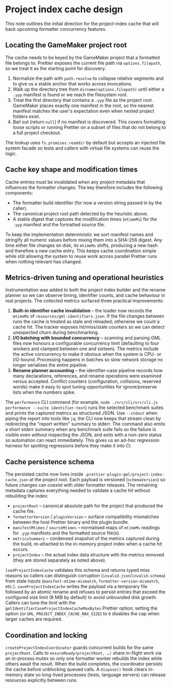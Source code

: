 # Project index cache design

This note outlines the initial direction for the project-index cache that will
back upcoming formatter concurrency features.

## Locating the GameMaker project root

The cache needs to be keyed by the GameMaker project that a formatted file
belongs to. Prettier exposes the current file path via `options.filepath`, so
we treat it as the starting point for discovery.

1. Normalize the path with `path.resolve` to collapse relative segments and to
   give us a stable anchor that works across invocations.
2. Walk up the directory tree from `dirname(options.filepath)` until either a
   `.yyp` manifest is found or we reach the filesystem root.
3. Treat the first directory that contains a `.yyp` file as the project root.
   GameMaker places exactly one manifest in the root, so the nearest manifest
   matches the user's expectation even when nested project folders exist.
4. Bail out (return `null`) if no manifest is discovered. This covers
   formatting loose scripts or running Prettier on a subset of files that do not
   belong to a full project checkout.

The lookup uses `fs.promises.readdir` by default but accepts an injected file
system facade so tests and callers with virtual file systems can reuse the
logic.

## Cache key shape and modification times

Cache entries must be invalidated when any project metadata that influences the
formatter changes. The key therefore includes the following components:

- The formatter build identifier (for now a version string passed in by the
  caller).
- The canonical project root path detected by the heuristic above.
- A stable digest that captures the modification times (`mtimeMs`) for the
  `.yyp` manifest and the formatted source file.

To keep the implementation deterministic we sort manifest names and stringify
all numeric values before mixing them into a SHA-256 digest. Any time either
file changes on disk, its `mtimeMs` shifts, producing a new hash and therefore a
new cache entry. This keeps cache coordination simple while still allowing the
system to reuse work across parallel Prettier runs when nothing relevant has
changed.

## Metrics-driven tuning and operational heuristics

Instrumentation was added to both the project index builder and the rename
planner so we can observe timing, identifier counts, and cache behaviour in
real projects. The collected metrics surfaced three practical improvements:

1. **Built-in identifier cache invalidation** – the loader now records the
   `mtimeMs` of `resources/gml-identifiers.json`. If the file changes between
   runs the cache is treated as stale and reloaded; otherwise we count a cache
   hit. The tracker exposes hit/miss/stale counters so we can detect unexpected
   churn during benchmarking.
2. **I/O batching with bounded concurrency** – scanning and parsing GML files
   now honours a configurable concurrency limit (defaulting to four workers and
   clamped between one and sixteen).
   The metrics include the active concurrency to make it obvious when the
   system is CPU- or I/O-bound. Processing happens in batches so slow network
   storage no longer serialises the entire pipeline.
3. **Rename planner accounting** – the identifier-case pipeline records how
   many declarations, references, and rename operations were examined versus
   accepted. Conflict counters (configuration, collisions, reserved words) make
   it easy to spot tuning opportunities for ignore/preserve lists when the
   numbers spike.

The `performance` CLI command (for example,
`node ./src/cli/src/cli.js performance --suite identifier-text`) runs the
selected benchmark suites and prints the captured metrics as structured JSON.
Use `--stdout` when piping the report into tools like `jq`; the CLI now keeps
that stream clean by redirecting the "report written" summary to stderr. The
command also emits a short stderr summary when any benchmark suite fails so the
failure is visible even without inspecting the JSON, and exits with a non-zero
status so automation can react immediately. This gives us an ad-hoc regression
harness for spotting regressions before they make it into CI.

## Cache persistence schema

The persisted cache now lives inside `.prettier-plugin-gml/project-index-cache.json`
at the project root. Each payload is versioned (`schemaVersion`) so future
changes can coexist with older formatter releases. The remaining metadata
captures everything needed to validate a cache hit without rebuilding the index:

- `projectRoot` – canonical absolute path for the project that produced the
  cache file.
- `formatterVersion` / `pluginVersion` – surface compatibility mismatches
  between the host Prettier binary and the plugin bundle.
- `manifestMtimes` / `sourceMtimes` – normalised maps of `mtimeMs` readings for
  `.yyp` manifests and the formatted source file(s).
- `metricsSummary` – condensed snapshot of the metrics captured during the
  build, re-attached to the in-memory project index when a cache hit occurs.
- `projectIndex` – the actual index data structure with the metrics removed
  (they are stored separately as noted above).

`loadProjectIndexCache` validates this schema and returns typed miss reasons so
callers can distinguish corruption (`invalid-json`/`invalid-schema`) from stale
inputs (`manifest-mtime-mismatch`, `formatter-version-mismatch`, etc.).
`saveProjectIndexCache` writes the payload via a temporary file followed by an
atomic rename and refuses to persist entries that exceed the configured size
limit (8 MiB by default) to avoid unbounded disk growth. Callers can tune the
limit with the `gmlIdentifierCaseProjectIndexCacheMaxBytes` Prettier option;
setting the option (or `GML_PROJECT_INDEX_CACHE_MAX_SIZE`) to `0` disables the
cap when larger caches are required.

## Coordination and locking

`createProjectIndexCoordinator` guards concurrent builds for the same
`projectRoot`. Calls to `ensureReady(projectRoot, …)` share in-flight work via an
in-process mutex so only one formatter worker rebuilds the index while others
await the result. When the build completes, the coordinator persists the cache
before unblocking queued calls. A `dispose()` hook clears in-memory state so
long-lived processes (tests, language servers) can release resources explicitly
between runs.
